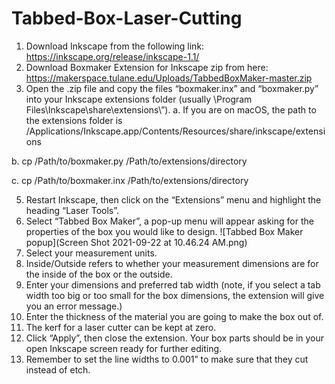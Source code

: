 # Tabbed-Box-Laser-Cutting
1. Download Inkscape from the following link: https://inkscape.org/release/inkscape-1.1/
2. Download Boxmaker Extension for Inkscape zip from here: https://makerspace.tulane.edu/Uploads/TabbedBoxMaker-master.zip
3. Open the .zip file and copy the files “boxmaker.inx” and “boxmaker.py” into your Inkscape extensions folder (usually \Program Files\Inkscape\share\extensions\”).
  a. If you are on macOS, the path to the extensions folder is /Applications/Inkscape.app/Contents/Resources/share/inkscape/extensions
  
  b. cp /Path/to/boxmaker.py /Path/to/extensions/directory
  
  c. cp /Path/to/boxmaker.inx /Path/to/extensions/directory
  
5. Restart Inkscape, then click on the “Extensions” menu and highlight the heading “Laser Tools”.
6. Select “Tabbed Box Maker”, a pop-up menu will appear asking for the properties of the box you would like to design.
![Tabbed Box Maker popup](Screen Shot 2021-09-22 at 10.46.24 AM.png)
8. Select your measurement units.
9. Inside/Outside refers to whether your measurement dimensions are for the inside of the box or the outside.
10. Enter your dimensions and preferred tab width (note, if you select a tab width too big or too small for the box dimensions, the extension will give you an error message.)
11. Enter the thickness of the material you are going to make the box out of.
12. The kerf for a laser cutter can be kept at zero.
13. Click “Apply”, then close the extension. Your box parts should be in your open Inkscape screen ready for further editing.
14. Remember to set the line widths to 0.001” to make sure that they cut instead of etch.
